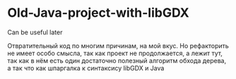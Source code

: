 # Old-Java-project-with-libGDX
Can be useful later

Отвратительный код по многим причинам, на мой вкус. Но рефакторить не имеет особо смысла, так как проект не продолжается,
а лежит тут, так как в нём есть один достаточно полезный алгоритм обхода дерева, а так что как шпаргалка к синтаксису
libGDX и Java
